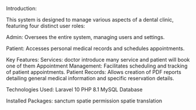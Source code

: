 Introduction:

This system is designed to manage various aspects of a dental clinic, featuring four distinct user roles:

Admin: Oversees the entire system, managing users and settings.

Patient: Accesses personal medical records and schedules appointments.


Key Features:
    Services: doctor introduce many service and patient will book one of them
    Appointment Management: Facilitates scheduling and tracking of patient appointments.
    Patient Records: Allows creation of PDF reports detailing general medical information and specific reservation details.


Technologies Used:
    Laravel 10
    PHP 8.1
    MySQL Database



Installed Packages:
    sanctum
    spatie permission
    spatie translation